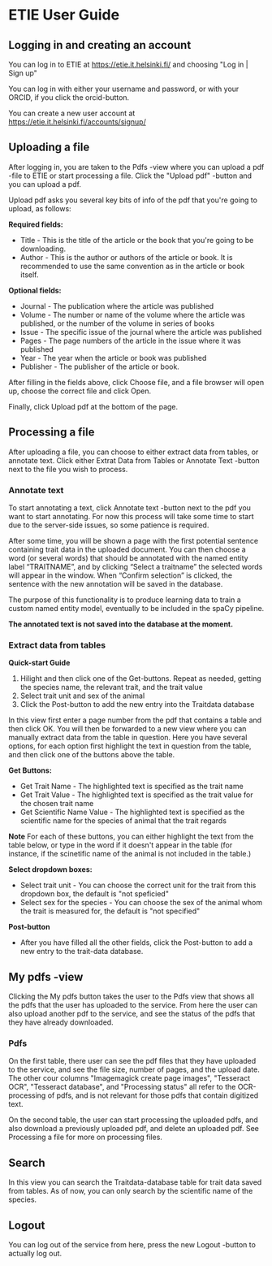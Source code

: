 # ETIE User Guide

## Logging in and creating an account

You can log in to ETIE at https://etie.it.helsinki.fi/ and choosing "Log in | Sign up"

You can log in with either your username and password, or with your ORCID, if you click the orcid-button.

You can create a new user account at https://etie.it.helsinki.fi/accounts/signup/

## Uploading a file

After logging in, you are taken to the Pdfs -view where you can upload a pdf -file to ETIE or start processing a file. Click the "Upload pdf" -button and you can upload a pdf.

Upload pdf asks you several key bits of info of the pdf that you're going to upload, as follows:

**Required fields:**
- Title - This is the title of the article or the book that you're going to be downloading.
- Author - This is the author or authors of the article or book. It is recommended to use the same convention as in the article or book itself.

**Optional fields:**
- Journal - The publication where the article was published
- Volume - The number or name of the volume where the article was published, or the number of the volume in series of books
- Issue - The specific issue of the journal where the article was published
- Pages - The page numbers of the article in the issue where it was published
- Year - The year when the article or book was published
- Publisher - The publisher of the article or book.
  
After filling in the fields above, click Choose file, and a file browser will open up, choose the correct file and click Open.

Finally, click Upload pdf at the bottom of the page.

## Processing a file

After uploading a file, you can choose to either extract data from tables, or annotate text. Click either Extrat Data from Tables or Annotate Text -button next to the file you wish to process.

### Annotate text

To start annotating a text, click Annotate text -button next to the pdf you want to start annotating. For now this process will take some time to start due to the server-side issues, so some patience is required.

After some time, you will be shown a page with the first potential sentence containing trait data in the uploaded document. You can then choose a word (or several words) that should be annotated with the named entity label “TRAITNAME”, and by clicking “Select a traitname” the selected words will appear in the window. When “Confirm selection” is clicked, the sentence with the new annotation will be saved in the database.

The purpose of this functionality is to produce learning data to train a custom named entity model, eventually to be included in the spaCy pipeline. 

**The annotated text is not saved into the database at the moment.**

### Extract data from tables

**Quick-start Guide**
  1) Hilight and then click one of the Get-buttons. Repeat as needed, getting the species name, the relevant trait, and the trait value
  2) Select trait unit and sex of the animal
  3) Click the Post-button to add the new entry into the Traitdata database

In this view first enter a page number from the pdf that contains a table and then click OK. You will then be forwarded to a new view where you can manually extract data from the table in question. Here you have several options, for each option first highlight the text in question from the table, and then click one of the buttons above the table.

**Get Buttons:**
- Get Trait Name - The highlighted text is specified as the trait name
- Get Trait Value - The highlighted text is specified as the trait value for the chosen trait name
- Get Scientific Name Value - The highlighted text is specified as the scientific name for the species of animal that the trait regards
  
**Note** For each of these buttons, you can either highlight the text from the table below, or type in the word if it doesn't appear in the table (for instance, if the scinetific name of the animal is not included in the table.)
  
**Select dropdown boxes:**
- Select trait unit - You can choose the correct unit for the trait from this dropdown box, the default is "not speficied"
- Select sex for the species - You can choose the sex of the animal whom the trait is measured for, the default is "not specified"

**Post-button**
- After you have filled all the other fields, click the Post-button to add a new entry to the trait-data database.

## My pdfs -view

Clicking the My pdfs button takes the user to the Pdfs view that shows all the pdfs that the user has uploaded to the service. From here the user can also upload another pdf to the service, and see the status of the pdfs that they have already downloaded.

### Pdfs

On the first table, there user can see the pdf files that they have uploaded to the service, and see the file size, number of pages, and the upload date. The other cour columns "Imagemagick create page images", "Tesseract OCR", "Tesseract database", and "Processing status" all refer to the OCR-processing of pdfs, and is not relevant for those pdfs that contain digitized text.

On the second table, the user can start processing the uploaded pdfs, and also download a previously uploaded pdf, and delete an uploaded pdf. See Processing a file for more on processing files.

## Search

In this view you can search the Traitdata-database table for trait data saved from tables. As of now, you can only search by the scientific name of the species.

## Logout

You can log out of the service from here, press the new Logout -button to actually log out.
